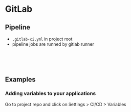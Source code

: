 # GitLab

## Pipeline
- `.gitlab-ci.yml` in project root
- pipeline jobs are runned by gitlab runner

<br><br><br>

## Examples

### Adding variables to your applications
Go to project repo and click on Settings > CI/CD > Variables
